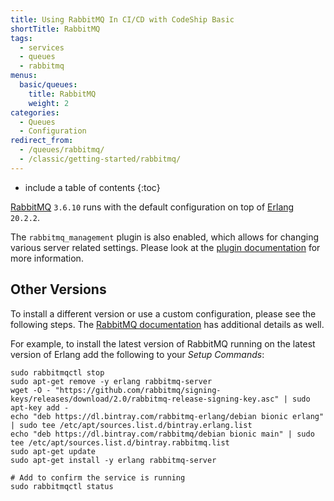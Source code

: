 ```yaml
---
title: Using RabbitMQ In CI/CD with CodeShip Basic
shortTitle: RabbitMQ
tags:
  - services
  - queues
  - rabbitmq
menus:
  basic/queues:
    title: RabbitMQ
    weight: 2
categories:
  - Queues    
  - Configuration
redirect_from:
  - /queues/rabbitmq/
  - /classic/getting-started/rabbitmq/
---
```


* include a table of contents
{:toc}

[RabbitMQ](https://www.rabbitmq.com) `3.6.10` runs with the default configuration on top of [Erlang](https://www.erlang.org) `20.2.2`.

The `rabbitmq_management` plugin is also enabled, which allows for changing various server related settings. Please look at the [plugin documentation](https://www.rabbitmq.com/management.html) for more information.

## Other Versions

To install a different version or use a custom configuration, please see the following steps. The [RabbitMQ documentation](https://www.rabbitmq.com/install-debian.html) has additional details as well.

For example, to install the latest version of RabbitMQ running on the latest version of Erlang add the following to your _Setup Commands_:

```
sudo rabbitmqctl stop
sudo apt-get remove -y erlang rabbitmq-server
wget -O - "https://github.com/rabbitmq/signing-keys/releases/download/2.0/rabbitmq-release-signing-key.asc" | sudo apt-key add -
echo "deb https://dl.bintray.com/rabbitmq-erlang/debian bionic erlang" | sudo tee /etc/apt/sources.list.d/bintray.erlang.list
echo "deb https://dl.bintray.com/rabbitmq/debian bionic main" | sudo tee /etc/apt/sources.list.d/bintray.rabbitmq.list
sudo apt-get update
sudo apt-get install -y erlang rabbitmq-server

# Add to confirm the service is running
sudo rabbitmqctl status
```
